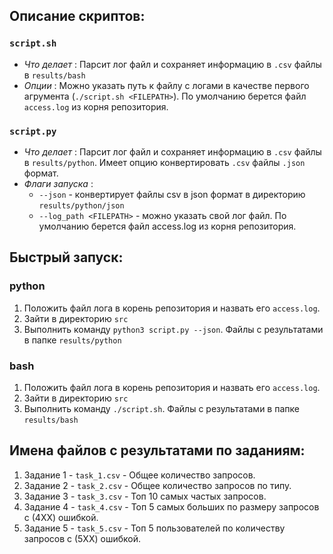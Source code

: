 ## Описание скриптов:
###  `script.sh`
- *Что делает* : Парсит лог файл и сохраняет информацию в `.csv` файлы в `results/bash`
- *Опции* : Можно указать путь к файлу с логами в качестве первого агрумента (`./script.sh <FILEPATH>`). По умолчанию берется файл `access.log` из корня репозитория.

###  `script.py`
- *Что делает* : Парсит лог файл и сохраняет информацию в `.csv` файлы в `results/python`. Имеет опцию конвертировать `.csv` файлы `.json` формат.
- *Флаги запуска* : 
    - `--json` - конвертирует файлы csv в json формат в директорию `results/python/json`
    - `--log_path <FILEPATH>` - можно указать свой лог файл. По умолчанию берется файл access.log из корня репозитория.

## Быстрый запуск:
### python
1. Положить файл лога в корень репозитория и назвать его `access.log`.
2. Зайти в директорию `src`
3. Выполнить команду `python3 script.py --json`. Файлы с результатами в папке `results/python`

### bash
1. Положить файл лога в корень репозитория и назвать его `access.log`.
2. Зайти в директорию `src`
3. Выполнить команду `./script.sh`. Файлы с результатами в папке `results/bash`

## Имена файлов c результатами по заданиям:
1. Задание 1 - `task_1.csv` - Общее количество запросов.
2. Задание 2 - `task_2.csv` - Общее количество запросов по типу.
3. Задание 3 - `task_3.csv` - Топ 10 самых частых запросов.
4. Задание 4 - `task_4.csv` - Топ 5 самых больших по размеру запросов c (4ХХ) ошибкой.
5. Задание 5 - `task_5.csv` - Топ 5 пользователей по количеству запросов c (5ХХ) ошибкой.
